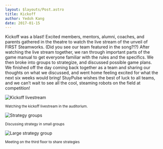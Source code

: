 ```yaml
---
layout: $layouts/Post.astro
title: Kickoff
author: Yedoh Kang
date: 2017-01-15
---
```

Kickoff was a blast! Excited members, mentors, alumni, coaches, and parents gathered in the theatre to watch the live stream of the unveil of FIRST Steamworks. (Did you see our team featured in the song?!?) After watching the live stream together, we ran through important parts of the game manual to get everyone familiar with the rules and the specifics. We then broke into groups to strategize, and discussed possible game plans. We finished off the day coming back together as a team and sharing our thoughts on what we discussed, and went home feeling excited for what the next six weeks would bring! StuyPulse wishes the best of luck to all teams, and we can’t wait to see all the cool, steaming robots on the field at competition!
<!-- more -->

<div class="text-center" markdown="1">

![Kickoff livestream](/../../blog/kickoff-auditorium-2017.jpg "Kickoff livestream")

<small>Watching the kickoff livestream in the auditorium.</small>
</div>

<div class="text-center" markdown="1">

![Strategy groups](/../../blog/kickoff-groups-2017.jpg "Strategy groups")

<small>Discussing strategy in small groups</small>
</div>

<div class="text-center" markdown="1">

![Large strategy group](/../../blog/kickoff-big-group-2017.jpg "Large strategy group")

<small>Meeting on the third floor to share strategies</small>
</div>
